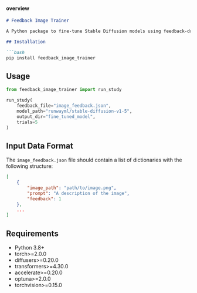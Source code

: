 #### overview
```markdown
# Feedback Image Trainer

A Python package to fine-tune Stable Diffusion models using feedback-driven hyperparameter search with Optuna.

## Installation

```bash
pip install feedback_image_trainer
```

## Usage

```python
from feedback_image_trainer import run_study

run_study(
    feedback_file="image_feedback.json",
    model_path="runwayml/stable-diffusion-v1-5",
    output_dir="fine_tuned_model",
    trials=5
)
```

## Input Data Format

The `image_feedback.json` file should contain a list of dictionaries with the following structure:

```json
[
    {
        "image_path": "path/to/image.png",
        "prompt": "A description of the image",
        "feedback": 1
    },
    ...
]
```

## Requirements

- Python 3.8+
- torch>=2.0.0
- diffusers>=0.20.0
- transformers>=4.30.0
- accelerate>=0.20.0
- optuna>=2.0.0
- torchvision>=0.15.0

